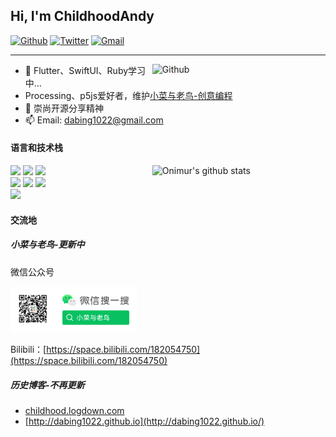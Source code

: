## Hi, I'm ChildhoodAndy

[![Github](https://img.shields.io/badge/-Github-000?style=flat&logo=Github&logoColor=white)](https://github.com/dabing1022)
[![Twitter](https://img.shields.io/badge/Tweet--lightgrey?logo=twitter&style=social)](https://twitter.com/ChildhoodAndy)
[![Gmail](https://img.shields.io/badge/-Gmail-c14438?style=flat&logo=Gmail&logoColor=white)](mailto:dabing1022@gmail.com)


** **

<img width="55%" align="right" alt="Github" src="https://raw.githubusercontent.com/onimur/.github/master/.resources/git-header.svg" />

- 🌱 Flutter、SwiftUI、Ruby学习中...
- Processing、p5js爱好者，维护[小菜与老鸟-创意编程](https://github.com/xiaocai-laoniao)
- 💬 崇尚开源分享精神
- 📫 Email: dabing1022@gmail.com

#### 语言和技术栈


<p>
  <a href="https://github.com/onimur/handle-path-oz">
    <img width="55%" align="right" alt="Onimur's github stats" src="https://github-readme-stats.vercel.app/api?username=dabing1022&show_icons=true&hide_border=true&theme=merko" />
  </a>
  <!-- Your github readme stats
    You can use this api: https://github.com/anuraghazra/github-readme-stats
  -->
  
  <code><img width="10%" src="https://www.vectorlogo.zone/logos/swift/swift-ar21.svg"></code>
  <code><img width="10%" src="https://www.vectorlogo.zone/logos/python/python-ar21.svg"></code>
  <code><img width="10%" src="https://www.vectorlogo.zone/logos/ruby-lang/ruby-lang-ar21.svg"></code>
  <br />
  <code><img width="10%" src="https://www.vectorlogo.zone/logos/apple_objectivec/apple_objectivec-ar21.svg"></code>
  <code><img width="10%" src="https://www.vectorlogo.zone/logos/git-scm/git-scm-ar21.svg"></code>
  <code><img width="10%" src="https://www.vectorlogo.zone/logos/gnu_bash/gnu_bash-ar21.svg"></code>
  <br />
  <code><img width="10%" src="https://www.vectorlogo.zone/logos/dartlang/dartlang-ar21.svg"></code>
</p>


#### 交流地

##### 小菜与老鸟-更新中

微信公众号

<code><img width="40%" src="https://github.com/dabing1022/dabing1022/raw/master/logo_wechat.png"></code>

Bilibili：[https://space.bilibili.com/182054750](https://space.bilibili.com/182054750)

##### 历史博客-不再更新

- [childhood.logdown.com](http://childhood.logdown.com)
- [http://dabing1022.github.io](http://dabing1022.github.io/)
